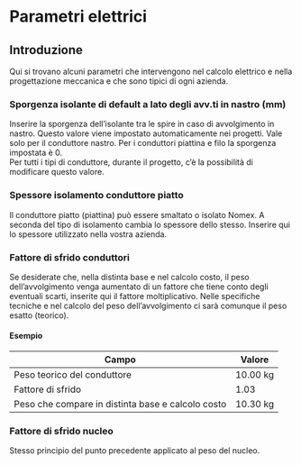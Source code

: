 # Parametri elettrici

## Introduzione
Qui si trovano alcuni parametri che intervengono nel calcolo elettrico e nella progettazione meccanica e che sono tipici di ogni azienda.
### Sporgenza isolante di default a lato degli avv.ti in nastro (mm)
Inserire la sporgenza dell’isolante tra le spire in caso di avvolgimento in nastro. Questo valore viene impostato automaticamente nei progetti. Vale solo per il conduttore nastro. Per i conduttori piattina e filo la sporgenza impostata è 0.<br>
Per tutti i tipi di conduttore, durante il progetto, c’è la possibilità di modificare questo valore.<br>

### Spessore isolamento conduttore piatto

Il conduttore piatto (piattina) può essere smaltato o isolato Nomex. A seconda del tipo di isolamento cambia lo spessore dello stesso.
Inserire qui lo spessore utilizzato nella vostra azienda.

### Fattore di sfrido conduttori
Se desiderate che, nella distinta base e nel calcolo costo, il peso dell’avvolgimento venga aumentato di un fattore che tiene conto degli eventuali scarti, inserite qui il fattore moltiplicativo. Nelle specifiche tecniche e nel calcolo del peso dell’avvolgimento ci sarà comunque il peso esatto (teorico).


#### Esempio

| Campo                        | Valore                         |
|-------------------------------------|-------------------------------------------|
| Peso teorico del  conduttore              | 10.00 kg                       |
| Fattore di sfrido                | 1.03                         |
| Peso che compare in distinta base e calcolo costo                   | 10.30 kg                                     |

### Fattore di sfrido nucleo
Stesso principio del punto precedente applicato al peso del nucleo.